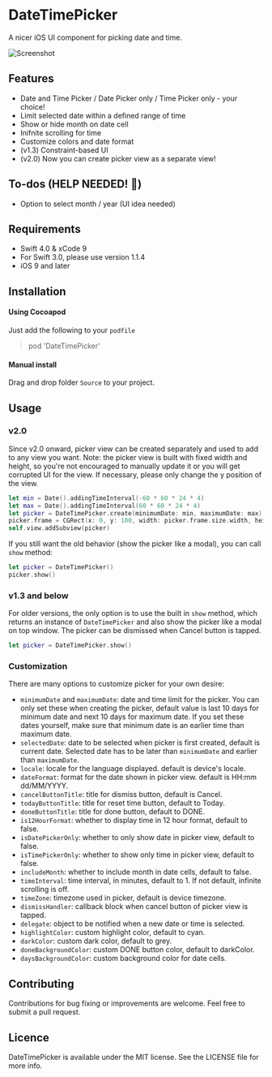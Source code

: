 # DateTimePicker

A nicer iOS UI component for picking date and time.

![Screenshot](https://raw.githubusercontent.com/itsmeichigo/DateTimePicker/master/screenshot.png)

## Features

- Date and Time Picker / Date Picker only / Time Picker only - your choice!
- Limit selected date within a defined range of time
- Show or hide month on date cell
- Inifnite scrolling for time
- Customize colors and date format
- (v1.3) Constraint-based UI
- (v2.0) Now you can create picker view as a separate view!

## To-dos (HELP NEEDED! 🎯)

- Option to select month / year (UI idea needed)

## Requirements

- Swift 4.0 & xCode 9 
- For Swift 3.0, please use version 1.1.4
- iOS 9 and later

## Installation

#### Using Cocoapod

Just add the following to your `podfile`
> pod 'DateTimePicker'

#### Manual install

Drag and drop folder `Source` to your project.


## Usage

### v2.0

Since v2.0 onward, picker view can be created separately and used to add to any view you want.
Note: the picker view is built with fixed width and height, so you're not encouraged to manually update it or you will get corrupted UI for the view. If necessary, please only change the y position of the view.

```Swift
let min = Date().addingTimeInterval(-60 * 60 * 24 * 4)
let max = Date().addingTimeInterval(60 * 60 * 24 * 4)
let picker = DateTimePicker.create(minimumDate: min, maximumDate: max)
picker.frame = CGRect(x: 0, y: 100, width: picker.frame.size.width, height: picker.frame.size.height)
self.view.addSubview(picker)
```

If you still want the old behavior (show the picker like a modal), you can call `show` method:

```Swift
let picker = DateTimePicker()
picker.show()
```

### v1.3 and below

For older versions, the only option is to use the built in `show` method, which returns an instance of `DateTimePicker` and also show the picker like a modal on top window. The picker can be dismissed when Cancel button is tapped.

```Swift
let picker = DateTimePicker.show()
```


### Customization

There are many options to customize picker for your own desire:
- `minimumDate` and `maximumDate`: date and time limit for the picker. You can only set these when creating the picker, default value is last 10 days for minimum date and next 10 days for maximum date. If you set these dates yourself, make sure that minimum date is an earlier time than maximum date.
- `selectedDate`: date to be selected when picker is first created, default is current date. Selected date has to be later than `minimumDate` and earlier than `maximumDate`.
- `locale`: locale for the language displayed. default is device's locale.
- `dateFormat`: format for the date shown in picker view. default is HH:mm dd/MM/YYYY.
- `cancelButtonTitle`: title for dismiss button, default is Cancel.
- `todayButtonTitle`: title for reset time button, default to Today.
- `doneButtonTitle`: title for done button, default to DONE.
- `is12HourFormat`: whether to display time in 12 hour format, default to false.
- `isDatePickerOnly`: whether to only show date in picker view, default to false.
- `isTimePickerOnly`: whether to show only time in picker view, default to false.
- `includeMonth`: whether to include month in date cells, default to false.
- `timeInterval`: time interval, in minutes, default to 1. If not default, infinite scrolling is off.
- `timeZone`: timezone used in picker, default is device timezone.
- `dismissHandler`: callback block when cancel button of picker view is tapped.
- `delegate`: object to be notified when a new date or time is selected.
- `highlightColor`: custom highlight color, default to cyan.
- `darkColor`: custom dark color, default to grey.
- `doneBackgroundColor`: custom DONE button color, default to darkColor.
- `daysBackgroundColor`: custom background color for date cells.


## Contributing

Contributions for bug fixing or improvements are welcome. Feel free to submit a pull request.

## Licence

DateTimePicker is available under the MIT license. See the LICENSE file for more info.
